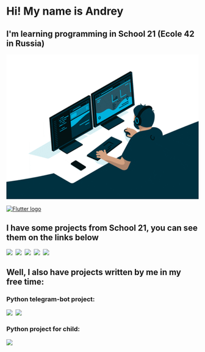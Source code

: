# Hi! My name is Andrey
## I'm learning programming in School 21 (Ecole 42 in Russia)

<p align="center">
  <img width="860" src="./giphy.gif">
</p>

[<img src="https://img.shields.io/badge/Telegram-17191e?logo=Telegram&logoColor=2986cc&style=plastic&logo=appveyor" alt="Flutter logo" title="Flutter" height="25" />](https://t.me/hbombur)

## I have some projects from School 21, you can see them on the links below

[<img src="https://img.shields.io/badge/42%2FC-lib__ft-green?style=for-the-badge&logo=appveyor" />](https://github.com/hbombur/my_libft)&nbsp;
[<img src="https://img.shields.io/badge/42%2FC-get__next__line-green?style=for-the-badge&logo=appveyor" />](https://github.com/hbombur/get_next_line)&nbsp;
[<img src="https://img.shields.io/badge/42%2FC-ft__printf-green?style=for-the-badge&logo=appveyor" />](https://github.com/hbombur/ft_printf)&nbsp;
[<img src="https://img.shields.io/badge/42%2FC-pipex-green?style=for-the-badge&logo=appveyor" />](https://github.com/hbombur/pipex)&nbsp;
[<img src="https://img.shields.io/badge/42%2FC-FDF-green?style=for-the-badge&logo=appveyor" />](https://github.com/hbombur/FDF)&nbsp;

## Well, I also have projects written by me in my free time:
### Python telegram-bot project:

[<img src="https://img.shields.io/badge/Py-Peter__bot-darkblue?style=for-the-badge&logo=appveyor" />](https://github.com/hbombur/pyotr-bot)&nbsp;
[<img src="https://img.shields.io/badge/Py-Church__Schedule-lightblue?style=for-the-badge&logo=appveyor" />](https://github.com/hbombur/church_shedule)&nbsp;

### Python project for child:

[<img src="https://img.shields.io/badge/Py-Timer%202.0-darkgreen?style=for-the-badge&logo=appveyor" />](https://github.com/hbombur/timer2_0)&nbsp;
